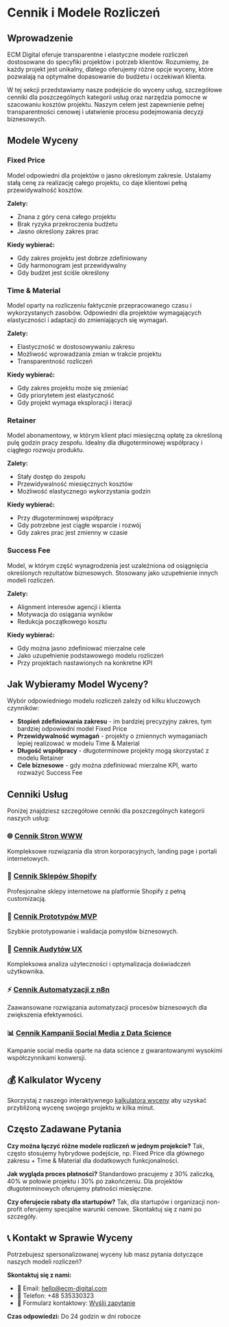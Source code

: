 # Cennik i Modele Rozliczeń

## Wprowadzenie

ECM Digital oferuje transparentne i elastyczne modele rozliczeń dostosowane do specyfiki projektów i potrzeb klientów. Rozumiemy, że każdy projekt jest unikalny, dlatego oferujemy różne opcje wyceny, które pozwalają na optymalne dopasowanie do budżetu i oczekiwań klienta.

W tej sekcji przedstawiamy nasze podejście do wyceny usług, szczegółowe cenniki dla poszczególnych kategorii usług oraz narzędzia pomocne w szacowaniu kosztów projektu. Naszym celem jest zapewnienie pełnej transparentności cenowej i ułatwienie procesu podejmowania decyzji biznesowych.

## Modele Wyceny

### Fixed Price

Model odpowiedni dla projektów o jasno określonym zakresie. Ustalamy stałą cenę za realizację całego projektu, co daje klientowi pełną przewidywalność kosztów.

**Zalety:**
- Znana z góry cena całego projektu
- Brak ryzyka przekroczenia budżetu
- Jasno określony zakres prac

**Kiedy wybierać:**
- Gdy zakres projektu jest dobrze zdefiniowany
- Gdy harmonogram jest przewidywalny
- Gdy budżet jest ściśle określony

### Time & Material

Model oparty na rozliczeniu faktycznie przepracowanego czasu i wykorzystanych zasobów. Odpowiedni dla projektów wymagających elastyczności i adaptacji do zmieniających się wymagań.

**Zalety:**
- Elastyczność w dostosowywaniu zakresu
- Możliwość wprowadzania zmian w trakcie projektu
- Transparentność rozliczeń

**Kiedy wybierać:**
- Gdy zakres projektu może się zmieniać
- Gdy priorytetem jest elastyczność
- Gdy projekt wymaga eksploracji i iteracji

### Retainer

Model abonamentowy, w którym klient płaci miesięczną opłatę za określoną pulę godzin pracy zespołu. Idealny dla długoterminowej współpracy i ciągłego rozwoju produktu.

**Zalety:**
- Stały dostęp do zespołu
- Przewidywalność miesięcznych kosztów
- Możliwość elastycznego wykorzystania godzin

**Kiedy wybierać:**
- Przy długoterminowej współpracy
- Gdy potrzebne jest ciągłe wsparcie i rozwój
- Gdy zakres prac jest zmienny w czasie

### Success Fee

Model, w którym część wynagrodzenia jest uzależniona od osiągnięcia określonych rezultatów biznesowych. Stosowany jako uzupełnienie innych modeli rozliczeń.

**Zalety:**
- Alignment interesów agencji i klienta
- Motywacja do osiągania wyników
- Redukcja początkowego kosztu

**Kiedy wybierać:**
- Gdy można jasno zdefiniować mierzalne cele
- Jako uzupełnienie podstawowego modelu rozliczeń
- Przy projektach nastawionych na konkretne KPI

## Jak Wybieramy Model Wyceny?

Wybór odpowiedniego modelu rozliczeń zależy od kilku kluczowych czynników:

- **Stopień zdefiniowania zakresu** - im bardziej precyzyjny zakres, tym bardziej odpowiedni model Fixed Price
- **Przewidywalność wymagań** - projekty o zmiennych wymaganiach lepiej realizować w modelu Time & Material
- **Długość współpracy** - długoterminowe projekty mogą skorzystać z modelu Retainer
- **Cele biznesowe** - gdy można zdefiniować mierzalne KPI, warto rozważyć Success Fee

## Cenniki Usług

Poniżej znajdziesz szczegółowe cenniki dla poszczególnych kategorii naszych usług:

### 🌐 [Cennik Stron WWW](strony-www.md)
Kompleksowe rozwiązania dla stron korporacyjnych, landing page i portali internetowych.

### 🛒 [Cennik Sklepów Shopify](sklepy-shopify.md)  
Profesjonalne sklepy internetowe na platformie Shopify z pełną customizacją.

### 🚀 [Cennik Prototypów MVP](prototypy-mvp.md)
Szybkie prototypowanie i walidacja pomysłów biznesowych.

### 🎯 [Cennik Audytów UX](audyty-ux.md)
Kompleksowa analiza użyteczności i optymalizacja doświadczeń użytkownika.

### ⚡ [Cennik Automatyzacji z n8n](automatyzacje-n8n.md)
Zaawansowane rozwiązania automatyzacji procesów biznesowych dla zwiększenia efektywności.

### 📊 [Cennik Kampanii Social Media z Data Science](social-media-data-science.md)
Kampanie social media oparte na data science z gwarantowanymi wysokimi współczynnikami konwersji.

## 💰 Kalkulator Wyceny

Skorzystaj z naszego interaktywnego [kalkulatora wyceny](kalkulator.md) aby uzyskać przybliżoną wycenę swojego projektu w kilka minut.

## Często Zadawane Pytania

**Czy można łączyć różne modele rozliczeń w jednym projekcie?**
Tak, często stosujemy hybrydowe podejście, np. Fixed Price dla głównego zakresu + Time & Material dla dodatkowych funkcjonalności.

**Jak wygląda proces płatności?**
Standardowo pracujemy z 30% zaliczką, 40% w połowie projektu i 30% po zakończeniu. Dla projektów długoterminowych oferujemy płatności miesięczne.

**Czy oferujecie rabaty dla startupów?**
Tak, dla startupów i organizacji non-profit oferujemy specjalne warunki cenowe. Skontaktuj się z nami po szczegóły.

## 📞 Kontakt w Sprawie Wyceny

Potrzebujesz spersonalizowanej wyceny lub masz pytania dotyczące naszych modeli rozliczeń?

**Skontaktuj się z nami:**
- 📧 Email: hello@ecm-digital.com
- 📱 Telefon: +48 535330323
- 💬 Formularz kontaktowy: [Wyślij zapytanie](kontakt.md)

**Czas odpowiedzi:** Do 24 godzin w dni robocze